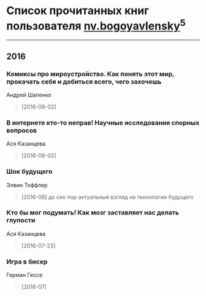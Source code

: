 # Список прочитанных книг пользователя [nv.bogoyavlensky](http://vk.com/id2193824)<sup>5</sup>
---

## 2016

### Комиксы про мироустройство. Как понять этот мир, прокачать себя и добиться всего, чего захочешь
Андрей Шапенко
> [2016-08-02] 


### В интернете кто-то неправ! Научные исследования спорных вопросов
Ася Казанцева
> [2016-08-02] 


### Шок будущего
Элвин Тоффлер
> [2016-08] до сих пор актуальный взгляд на технологии будущего


### Кто бы мог подумать! Как мозг заставляет нас делать глупости
Ася Казанцева
> [2016-07-23] 


### Игра в бисер
Герман Гессе
> [2016-07] 



